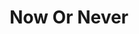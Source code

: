 ---
title: Now Or Never
year: 2006
writer: Robby Valentine
composer: Robby Valentine
about: |
  An up beat up-tempo rock song with a slice of bombast. Positive lyrics for a change. The whole song’s very much inspired by Brian May’s ‘Back to The Light’ period. With Johan again joining me in the harmonies and singing the lead in the bridges."
---